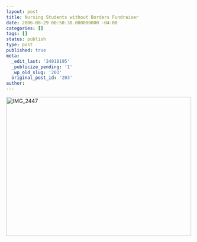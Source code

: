 ```yaml
---
layout: post
title: Nursing Students without Borders Fundraiser
date: 2006-08-29 00:50:30.000000000 -04:00
categories: []
tags: []
status: publish
type: post
published: true
meta:
  _edit_last: '24918195'
  _publicize_pending: '1'
  _wp_old_slug: '203'
  original_post_id: '203'
author: 
---
```

<a href="http://www.flickr.com/photos/matthewsim/sets/72157594245050104/" title="IMG_2447 by Matthew Simoneau, on Flickr"><img src="http://farm1.staticflickr.com/98/220630843_1436c04253.jpg" width="500" height="375" alt="IMG_2447" /></a>

